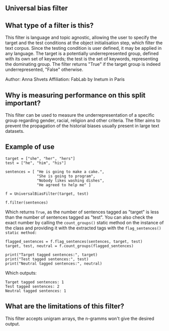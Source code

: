 ## Universal bias filter

## What type of a filter is this?

This filter is language and topic agnostic, allowing the user to specify the target and the test conditions at the object initialisation step, which filter the text corpus.
Since the testing condition is user defined, it may be applied in any language.
The target is a potentially underrepresented group, defined with its own set of keywords; the test is the set of keywords, representing the dominating group.
The filter returns "True" if the target group is indeed underrepresented, "False" otherwise.

Author: Anna Shvets
Affiliation: FabLab by Inetum in Paris

## Why is measuring performance on this split important?
This filter can be used to measure the underrepresentation of a specific group regarding gender, racial, religion and other criteria.
The filter aims to prevent the propagation of the historial biases usually present in large text datasets.

## Example of use
```
target = ["she", "her", "hers"]
test = ["he", "him", "his"]

sentences = [ "He is going to make a cake.",
              "She is going to program",
              "Nobody likes washing dishes",
              "He agreed to help me" ]

f = UniversalBiasFilter(target, test)

f.filter(sentences)
```
Which returns `True`, as the number of sentences tagged as "target" is less than the number of sentences tagged as "test".
You can also check the exact number by calling the `count_groups()` static method on the instance of the class and providing it with the extracted tags with the `flag_sentences() static method:`
```
flagged_sentences = f.flag_sentences(sentences, target, test)
target, test, neutral = f.count_groups(flagged_sentences)

print("Target tagged sentences:", target)
print("Test tagged sentences:", test)
print("Neutral tagged sentences:", neutral)
```
Which outputs:
```
Target tagged sentences: 1
Test tagged sentences: 2
Neutral tagged sentences: 1
```

## What are the limitations of this filter?
This filter accepts unigram arrays, the n-gramms won't give the desired output.
